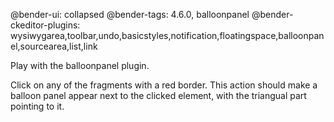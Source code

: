 @bender-ui: collapsed
@bender-tags: 4.6.0, balloonpanel
@bender-ckeditor-plugins: wysiwygarea,toolbar,undo,basicstyles,notification,floatingspace,balloonpanel,sourcearea,list,link

Play with the balloonpanel plugin.

Click on any of the fragments with a red border.
This action should make a balloon panel appear next to the clicked element, with the triangual part pointing to it.
